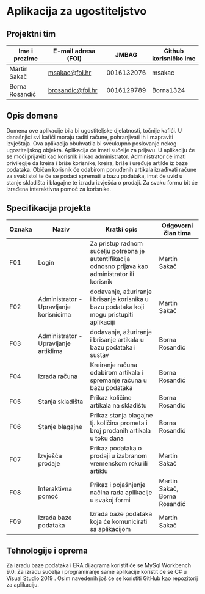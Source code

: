 # Aplikacija za ugostiteljstvo


## Projektni tim

Ime i prezime   | E-mail adresa (FOI) | JMBAG      | Github korisničko ime
--------------  | ------------------- | ---------- | ---------------------
Martin Sakač    | msakac@foi.hr       | 0016132076 | msakac
Borna Rosandić  | brosandic@foi.hr    | 0016129789 | Borna1324

## Opis domene
Domena ove aplikacije bila bi ugostiteljske djelatnosti, točnije kafići. U današnjici svi kafići moraju raditi račune, pohranjivati ih i mapraviti izvještaja. Ova aplikacija obuhvatila bi sveukupno poslovanje nekog ugostiteljskog objekta. Aplikacija će imati sučelje za prijavu. U aplikaciju će se moći prijaviti kao korisnik ili kao administrator. Administrator će imati privilegije da kreira i briše korisnike, kreira, briše i uređuje artikle iz baze podataka. Običan korisnik će odabirom ponuđenih artikala izrađivati račune za svaki stol te će se podaci spremati u bazu podataka, imat će uvid u stanje skladišta i blagajne te izradu izvješća o prodaji. Za svaku formu bit će izrađena interaktivna pomoć za korisnike. 

## Specifikacija projekta

Oznaka | Naziv | Kratki opis | Odgovorni član tima
------ | ----- | ----------- | -------------------
F01 | Login | Za pristup radnom sučelju potrebna je autentifikacija odnosno prijava kao administrator ili korisnik | Martin Sakač
F02 | Administrator - Upravljanje korisnicima | dodavanje, ažuriranje i brisanje korisnika u bazu podataka koji mogu pristupiti aplikaciji | Martin Sakač
F03 | Administrator - Upravljanje artiklima | dodavanje, ažuriranje i brisanje artikala u bazu podataka i sustav | Borna Rosandić
F04 | Izrada računa | Kreiranje računa odabirom artikala i spremanje računa u bazu podataka | Borna Rosandić
F05 | Stanja skladišta | Prikaz količine artikala na skladištu | Borna Rosandić
F06 | Stanje blagajne | Prikaz stanja blagajne tj. količina prometa i broj prodanih artikala u toku dana | Borna Rosandić
F07 | Izvješća prodaje | Prikaz podataka o prodaji u izabranom vremenskom roku ili artiklu | Martin Sakač
F08 | Interaktivna pomoć | Prikaz i pojašnjenje načina rada aplikacije u svakoj formi | Martin Sakač, Borna Rosandić
F09 | Izrada baze podataka | Izrada baze podataka koja će komunicirati sa aplikacijom | Martin Sakač
## Tehnologije i oprema  
Za izradu baze podataka i ERA dijagrama koristit će se MySql Workbench 9.0. 
Za izradu sučelja i programiranje same aplikacije koristit će se C# u Visual Studio 2019 .
Osim navedenih još će se koristiti GitHub kao repozitorij za aplikaciju.
